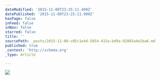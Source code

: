 ```yaml
---
dateModified: '2015-11-08T23:25:11.499Z'
datePublished: '2015-11-08T23:25:11.909Z'
hasPage: false
inFeed: false
inNav: false
starred: false
title: ''
sourcePath: _posts/2015-11-08-c05c1e4d-5854-415a-bd9a-92885a4e1ba6.md
published: true
_context: 'http://schema.org'
_type: Article

---
```

![](https://the-grid-user-content.s3-us-west-2.amazonaws.com/53cb226e-5c30-41dc-8ac8-d7243efe28d8.jpg)